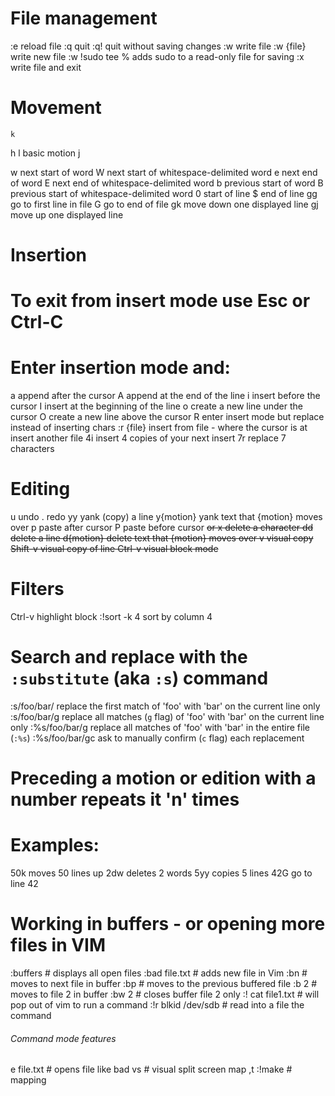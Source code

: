 # File management

:e              reload file
:q              quit
:q!             quit without saving changes
:w              write file
:w {file}       write new file
:w !sudo tee %	adds sudo to a read-only file for saving
:x              write file and exit

# Movement

    k
  h   l         basic motion
    j

w               next start of word
W               next start of whitespace-delimited word
e               next end of word
E               next end of whitespace-delimited word
b               previous start of word
B               previous start of whitespace-delimited word
0               start of line
$               end of line
gg              go to first line in file
G               go to end of file
gk		move down one displayed line
gj		move up one displayed line

# Insertion
#   To exit from insert mode use Esc or Ctrl-C
#   Enter insertion mode and:

a               append after the cursor
A               append at the end of the line
i               insert before the cursor
I               insert at the beginning of the line
o               create a new line under the cursor
O               create a new line above the cursor
R               enter insert mode but replace instead of inserting chars
:r {file}       insert from file - where the cursor is at insert another file
4i		insert 4 copies of your next insert
7r		replace 7 characters

# Editing

u               undo
.		redo
yy              yank (copy) a line
y{motion}       yank text that {motion} moves over
p               paste after cursor
P               paste before cursor
<Del> or x      delete a character
dd              delete a line
d{motion}       delete text that {motion} moves over
v		visual copy
Shift-v		visual copy of line
Ctrl-v		visual block mode


# Filters
Ctrl-v		highlight block
:!sort -k 4	sort by column 4


# Search and replace with the `:substitute` (aka `:s`) command

:s/foo/bar/	replace the first match of 'foo' with 'bar' on the current line only
:s/foo/bar/g	replace all matches (`g` flag) of 'foo' with 'bar' on the current line only
:%s/foo/bar/g	replace all matches of 'foo' with 'bar' in the entire file (`:%s`)
:%s/foo/bar/gc	ask to manually confirm (`c` flag) each replacement


# Preceding a motion or edition with a number repeats it 'n' times
# Examples:
50k         moves 50 lines up
2dw         deletes 2 words
5yy         copies 5 lines
42G         go to line 42


# Working in buffers - or opening more files in VIM
:buffers	# displays all open files
:bad file.txt	# adds new file in Vim
:bn		# moves to next file in buffer
:bp		# moves to the previous buffered file
:b 2		# moves to file 2 in buffer
:bw 2		# closes buffer file 2 only
:! cat file1.txt	# will pop out of vim to run a command
:!r blkid /dev/sdb	# read into a file the command

###### Command mode features
e file.txt        # opens file like bad
vs                # visual split screen
map ,t :!make<cr> # mapping

